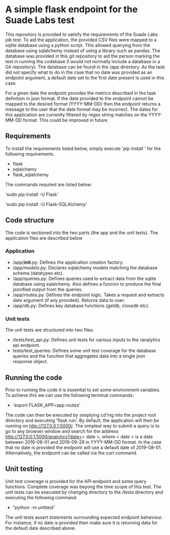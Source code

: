 # A simple flask endpoint for the Suade Labs test

This repository is provided to satisfy the requirements of the Suade Labs job test. To aid the application, the provided CSV files were mapped to a sqlite database using a python script. This allowed querying from the database using sqlalchemy instead of using a library such as pandas. The database was provided in this git repository to aid the person marking the test in running the codebase (I would not normally include a database in a Git repository). The database can be found in the /app directory. As the task did not specify what to do in the case that no date was provided as an endpoint argument, a default date set to the first date present is used in this case. 

For a given date the endpoint provides the metrics described in the task definition in json format. If the date provided to the endpoint cannot be mapped to the desired format (YYYY-MM-DD) then the endpoint returns a message to the user that the date format may be incorrect. The dates for this application are currently filtered by regex string matches on the YYYY-MM-DD format. This could be improved in future.


## Requirements
To install the requirements listed below, simply execute 'pip install <requirement>' for the following requirements.
- flask
- sqlalchemy
- flask_sqlalchemy
  
The commands required are listed below:
  
'sudo pip install -U Flask'

'sudo pip install -U Flask-SQLAlchemy'

## Code structure

The code is sectioned into the two parts (the app and the unit tests). The application files are described below

### Application
- /app/__init__.py:  Defines the application creation factory. 
- /app/models.py:  Declares sqlalchemy models matching the database schema (datatypes etc).
- /app/queries.py:  Defines queries used to extract data from the sqlite database using sqlalchemy. Also defines a funcion to produce the final jsonified output from the queries.
- /app/routes.py:  Defines the endpoint logic. Takes a request and extracts date argument (if any provided). Returns data to user.
- /app/db.py: Defines key database functions (getdb, closedb etc).

### Unit tests
The unit tests are structured into two files:

- /tests/test_api.py: Defines unit tests for various inputs to the /analytics api endpoint. 
- tests/test_queries: Defines some unit test coverage for the database queries and the function that aggregates data into a single json response object.

## Running the code

Prior to running the code it is essential to set some environment variables. To achieve this we can use the following terminal commands:

- 'export FLASK_APP=app.routes'

The code can then be executed by simplying cd'ing into the project root directory and executing 'flask run'. By default, the application will then be running on http://127.0.0.1:5000/. The simplest way to submit a query is to go to any browser window and search for the address http://127.0.0.1:5000/analytics?date=< date >, where < date > is a date between 2019-08-01 and 2019-09-29 in YYYY-MM-DD format. In the case that no date is provided the endpoint will use a default date of 2019-08-01. Alternatively, the endpoint can be called via the curl command. 


## Unit testing

Unit test coverage is provided for the API endpoint and some query functions. Complete coverage was beyong the time scope of this test. The unit tests can be executed by changing directory to the /tests directory and executing the following command:

- "python -m unittest'

The unit tests assert statements surrounding expected endpoint behaviour. For instance, if no date is provided then make sure it is returning data for the default date described above.
